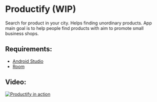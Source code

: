 # Productify (WIP)
Search for product in your city. Helps finding unordinary products. App main goal is to help people find products with aim to promote small business shops.

Requirements:
---
* [Android Studio](https://developer.android.com/studio)
* [Room](https://developer.android.com/jetpack/androidx/releases/room)

Video:
---
[![Productify in action](https://img.youtube.com/vi/GDxLEocMntQ/0.jpg)](https://www.youtube.com/watch?v=GDxLEocMntQ)
